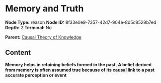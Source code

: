 # Memory and Truth

**Node Type:** reason
**Node ID:** 8f33e0e9-7357-42d7-904e-8d5c8528b7ed
**Depth:** 2
**Terminal:** No

**Parent:** [Causal Theory of Knowledge](causal-theory-of-knowledge.md)

## Content

**Memory helps in retaining beliefs formed in the past**, **A belief derived from memory is often assumed true because of its causal link to a past accurate perception or event**
